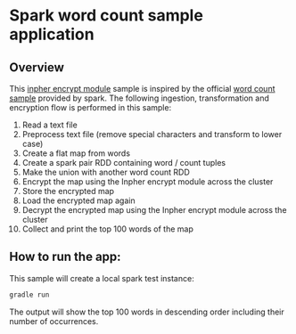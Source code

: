 # Spark word count sample application
## Overview
This [inpher encrypt module](https://dev.inpher.io/encrypt-module) sample is inspired by the official [word count sample](http://spark.apache.org/examples.html) provided by spark. The following ingestion, transformation and encryption flow is performed in this sample:

1. Read a text file
2. Preprocess text file (remove special characters and transform to lower case)
3. Create a flat map from words
4. Create a spark pair RDD containing word / count tuples
5. Make the union with another word count RDD
6. Encrypt the map using the Inpher encrypt module across the cluster
7. Store the encrypted map
8. Load the encrypted map again
9. Decrypt the encrypted map using the Inpher encrypt module across the cluster
10. Collect and print the top 100 words of the map

## How to run the app:

This sample will create a local spark test instance:

```bash
gradle run
```

The output will show the top 100 words in descending order including their number of occurrences.